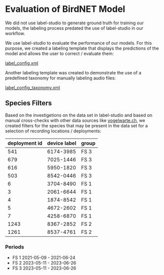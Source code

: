 # Evaluation of BirdNET Model

We did not use label-studio to generate ground truth for training our models,
the labeling process predated the use of label-studio in our workflow.

We use label-studio to evaluate the performance of our models. For this purpose,
we created a labeling template that displays the predictions of the model and
allows the user to correct / evaluate them:

[label_config.xml](./label-studio/label_config.xml)

Another labeling template was created to demonstrate the use of a predefined
taxonomy for manually labeling audio files:

[label_config_taxonomy.xml](./label-studio/label_config_taxonomy.xml)

## Species Filters

Based on the investigetions on the data set in label-studio and based on
manual cross-checks with other data sources like [vogelwarte.ch](https://vogelwarte.ch), we created
filters for the species that may be present in the data set for a selection of
recording locations / deployments:

| deployment id | device label | group |
| ------------- | ------------ | ----- |
| 541           | 6174-3985    | FS 3  |
| 679           | 7025-1446    | FS 3  |
| 616           | 5950-1820    | FS 3  |
| 503           | 8542-0446    | FS 3  |
| 6             | 3704-8490    | FS 1  |
| 3             | 2061-6644    | FS 1  |
| 4             | 1874-8542    | FS 1  |
| 5             | 4672-2602    | FS 1  |
| 7             | 4258-6870    | FS 1  |
| 1243          | 8367-2852    | FS 2  |
| 1261          | 8537-4761    | FS 2  |

### Periods

- FS 1 2021-05-09 - 2021-06-24
- FS 2 2023-05-11 - 2023-06-26
- FS 3 2023-05-11 - 2023-06-26
